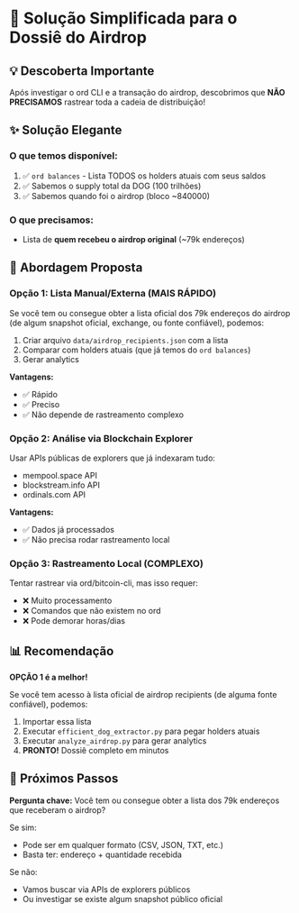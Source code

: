 # 🎁 Solução Simplificada para o Dossiê do Airdrop

## 💡 Descoberta Importante

Após investigar o ord CLI e a transação do airdrop, descobrimos que **NÃO PRECISAMOS** rastrear toda a cadeia de distribuição!

## ✨ Solução Elegante

### O que temos disponível:
1. ✅ `ord balances` - Lista TODOS os holders atuais com seus saldos
2. ✅ Sabemos o supply total da DOG (100 trilhões)
3. ✅ Sabemos quando foi o airdrop (bloco ~840000)

### O que precisamos:
- Lista de **quem recebeu o airdrop original** (~79k endereços)

## 🎯 Abordagem Proposta

### Opção 1: Lista Manual/Externa (MAIS RÁPIDO)
Se você tem ou consegue obter a lista oficial dos 79k endereços do airdrop (de algum snapshot oficial, exchange, ou fonte confiável), podemos:

1. Criar arquivo `data/airdrop_recipients.json` com a lista
2. Comparar com holders atuais (que já temos do `ord balances`)
3. Gerar analytics

**Vantagens:**
- ✅ Rápido
- ✅ Preciso
- ✅ Não depende de rastreamento complexo

### Opção 2: Análise via Blockchain Explorer
Usar APIs públicas de explorers que já indexaram tudo:
- mempool.space API
- blockstream.info API
- ordinals.com API

**Vantagens:**
- ✅ Dados já processados
- ✅ Não precisa rodar rastreamento local

### Opção 3: Rastreamento Local (COMPLEXO)
Tentar rastrear via ord/bitcoin-cli, mas isso requer:
- ❌ Muito processamento
- ❌ Comandos que não existem no ord
- ❌ Pode demorar horas/dias

## 📊 Recomendação

**OPÇÃO 1 é a melhor!**

Se você tem acesso à lista oficial de airdrop recipients (de alguma fonte confiável), podemos:

1. Importar essa lista
2. Executar `efficient_dog_extractor.py` para pegar holders atuais
3. Executar `analyze_airdrop.py` para gerar analytics
4. **PRONTO!** Dossiê completo em minutos

## 🚀 Próximos Passos

**Pergunta chave:** Você tem ou consegue obter a lista dos 79k endereços que receberam o airdrop?

Se sim:
- Pode ser em qualquer formato (CSV, JSON, TXT, etc.)
- Basta ter: endereço + quantidade recebida

Se não:
- Vamos buscar via APIs de explorers públicos
- Ou investigar se existe algum snapshot público oficial


